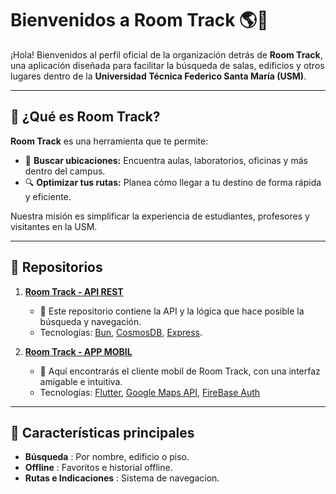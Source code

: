 # Bienvenidos a Room Track 🌎📍

¡Hola! Bienvenidos al perfil oficial de la organización detrás de **Room Track**, una aplicación diseñada para facilitar la búsqueda de salas, edificios y otros lugares dentro de la **Universidad Técnica Federico Santa María (USM)**.

---

## 🏫 ¿Qué es Room Track?

**Room Track** es una herramienta que te permite:

- 📍 **Buscar ubicaciones:** Encuentra aulas, laboratorios, oficinas y más dentro del campus.
- 🔍 **Optimizar tus rutas:** Planea cómo llegar a tu destino de forma rápida y eficiente.

Nuestra misión es simplificar la experiencia de estudiantes, profesores y visitantes en la USM.

---

## 📂 Repositorios

1. [**Room Track - API REST**](https://github.com/Room-Track/RT_API)
   - 🚀 Este repositorio contiene la API y la lógica que hace posible la búsqueda y navegación.
   - Tecnologías: [Bun](https://bun.sh/), [CosmosDB](https://azure.microsoft.com/en-us/products/cosmos-db), [Express](https://expressjs.com/).

2. [**Room Track - APP MOBIL**](https://github.com/Room-Track/RT_APP)
   - :iphone: Aquí encontrarás el cliente mobil de Room Track, con una interfaz amigable e intuitiva.
   - Tecnologías: [Flutter](https://flutter.dev/), [Google Maps API](https://developers.google.com/maps?hl=es-419), [FireBase Auth](https://firebase.google.com/docs/auth?hl=es)

---

## 🌟 Características principales

- **Búsqueda** : Por nombre, edificio o piso.
- **Offline** : Favoritos e historial offline.
- **Rutas e Indicaciones** : Sistema de navegacion.

